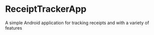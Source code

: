 # ReceiptTrackerApp
A simple Android application for tracking receipts and with a variety of features
